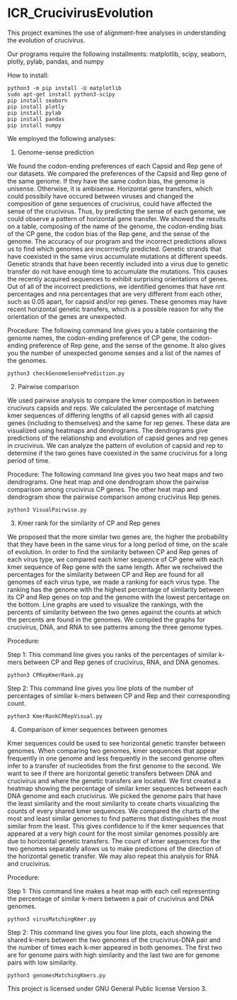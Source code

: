 # ICR_CrucivirusEvolution
This project examines the use of alignment-free analyses in understanding the evolution of crucivirus.

Our programs require the following installments: matplotlib, scipy, seaborn, plotly, pylab, pandas, and numpy

How to install:
```
python3 -m pip install -U matplotlib
sudo apt-get install python3-scipy
pip install seaborn
pip install plotly
pip install pylab
pip install pandas
pip install numpy
```

We employed the following analyses:
1. Genome-sense prediction

We found the codon-ending preferences of each Capsid and Rep gene of our datasets. We compared the preferences of the Capsid and Rep gene of the same genome. If they have the same codon bias, the genome is unisense. Otherwise, it is ambisense. Horizontal gene transfers, which could possibily have occured between viruses and changed the composition of gene sequences of crucivirus, could have affected the sense of the crucivirus. Thus, by predicting the sense of each genome, we could observe a pattern of horizontal gene transfer. We showed the results on a table, composing of the name of the genome, the codon-ending bias of the CP gene, the codon bias of the Rep gene, and the sense of the genome. The accuracy of our program and the incorrect predictions allows us to find which genomes are incorrrectly predicted. Genetic strands that have coexisted in the same virus accumulate mutations at different speeds. Genetic strands that have been recently included into a virus due to genetic transfer do not have enough time to accumulate the mutations. This causes the recently acquired sequences to exhibit surprising orientations of genes. Out of all of the incorrect predictions, we identified genomes that have nnt percentages and nna percentages that are very different from each other, such as 0.05 apart, for capsid and/or rep genes. These genomes may have recent horizontal genetic transfers, which is a possible reason for why the orientation of the genes are unexpected.

Procedure:
The following command line gives you a table containing the genome names, the codon-ending preference of CP gene, the codon-ending preference of Rep gene, and the sense of the genome.
It also gives you the number of unexpected genome senses and a list of the names of the genomes.
```
python3 checkGenomeSensePrediction.py
```

2. Pairwise comparison

We used pairwise analysis to compare the kmer composition in between crucivurs capsids and reps. We calculated the percentage of matching kmer sequences of differing lengths of all capsid genes with all capsid genes (including to themselves) and the same for rep genes. These data are visualized using heatmaps and dendrograms. The dendrograms give predictions of the relationship and evolution of capsid genes and rep genes in crucivirus. We can analyze the pattern of evolution of capsid and rep to determine if the two genes have coexisted in the same crucivirus for a long period of time.

Procedure:
The following command line gives you two heat maps and two dendrograms. One heat map and one dendrogram show the pairwise comparison among crucivirus CP genes. The other heat map and dendrogram show the pairwise comparison among crucivirus Rep genes.
```
python3 VisualPairwise.py
```
3. Kmer rank for the similarity of CP and Rep genes

We proposed that the more similar two genes are, the higher the probability that they have been in the same virus for a long period of time, on the scale of evolution. In order to find the similarity between CP and Rep genes of each virus type, we compared each kmer sequence of CP gene with each kmer sequence of Rep gene with the same length. After we recheived the percentages for the similarity between CP and Rep are found for all genomes of each virus type, we made a ranking for each virus type. The ranking has the genome with the highest percentage of similarity between its CP and Rep genes on top and the genome with the lowest percentage on the bottom. Line graphs are used to visualize the rankings, with the percents of similarity between the two genes against the counts at which the percents are found in the genomes. We compiled the graphs for crucivirus, DNA, and RNA to see patterns among the three genome types.

Procedure:

Step 1: This command line gives you ranks of the percentages of similar k-mers between CP and Rep genes of crucivirus, RNA, and DNA genomes.
```
python3 CPRepKmerRank.py
```

Step 2: This command line gives you line plots of the number of percentages of similar k-mers between CP and Rep and their corresponding count.
```
python3 KmerRankCPRepVisual.py
```

4. Comparison of kmer sequences between genomes

Kmer sequences could be used to see horizontal genetic transfer between genomes. When comparing two genomes, kmer sequences that appear frequently in one genome and less frequently in the second genome often infer to a transfer of nucleotides from the first genome to the second. We want to see if there are horizontal genetic transfers between DNA and crucivirus and where the genetic transfers are located. We first created a heatmap showing the percentage of similar kmer sequences between each DNA genome and each crucivirus. We picked the genome pairs that have the least similarity and the most similarity to create charts visualizing the counts of every shared kmer sequences. We compared the charts of the most and least similar genomes to find patterns that distinguishes the most similar from the least. This gives confidence to if the kmer sequences that appeared at a very high count for the most similar genomes possibly are due to horizontal genetic transfers. The count of kmer sequences for the two genomes separately allows us to make predictions of the direction of the horizontal genetic transfer. We may also repeat this analysis for RNA and crucivirus.

Procedure:

Step 1: This command line makes a heat map with each cell representing the percentage of similar k-mers between a pair of crucivirus and DNA genomes.
```
python3 virusMatchingKmer.py
```

Step 2: This command line gives you four line plots, each showing the shared k-mers between the two genomes of the crucivirus-DNA pair and the number of times each k-mer appeared in both genomes. The first two are for genome pairs with high similarity and the last two are for genome pairs with low similarity.
```
python3 genomesMatchingKmers.py
```

This project is licensed under GNU General Public license Version 3.
